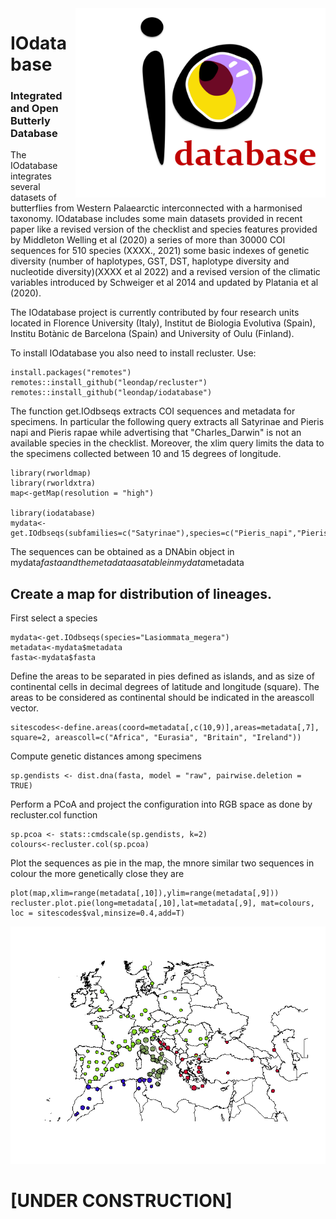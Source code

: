 <img src="https://github.com/leondap/images/blob/main/io_database.jpg?raw=true" width="400" img align="right">

# IOdatabase
### Integrated and Open Butterly Database

The IOdatabase integrates several datasets of butterflies from Western Palaearctic interconnected with a harmonised taxonomy. IOdatabase includes some main datasets provided in recent paper like a revised version of the checklist and species features provided by Middleton Welling et al (2020) a series of more than 30000 COI sequences for 510 species (XXXX., 2021) some basic indexes of genetic diversity (number of haplotypes, GST, DST, haplotype diversity and nucleotide diversity)(XXXX et al 2022) and a revised version of the climatic variables introduced by Schweiger et al 2014 and updated by Platania et al (2020).

The IOdatabase project is currently contributed by four research units located in Florence University (Italy), Institut de Biologia Evolutiva (Spain), Institu Botànic de Barcelona (Spain) and University of Oulu (Finland).


To install IOdatabase you also need to install recluster. Use:
```
install.packages("remotes")
remotes::install_github("leondap/recluster")
remotes::install_github("leondap/iodatabase")
```

The function get.IOdbseqs extracts COI sequences and metadata for specimens. In particular the following query extracts all Satyrinae and Pieris napi and Pieris rapae while advertising that "Charles_Darwin" is not an available species in the checklist. Moreover, the xlim query limits the data to the specimens collected between 10 and 15 degrees of longitude.

```
library(rworldmap)
library(rworldxtra)
map<-getMap(resolution = "high")

library(iodatabase)
mydata<-get.IOdbseqs(subfamilies=c("Satyrinae"),species=c("Pieris_napi","Pieris_rapae","Charles_Darwin"),xlim=c(10,15))
```

The sequences can be obtained as a DNAbin object in mydata$fasta and the metadata as a table in mydata$metadata

## Create a map for distribution of lineages. 
First select a species
```
mydata<-get.IOdbseqs(species="Lasiommata_megera")
metadata<-mydata$metadata
fasta<-mydata$fasta
```
Define the areas to be separated in pies defined as islands, and as size of continental cells in decimal degrees of latitude and longitude (square). The areas to be considered as continental should be indicated in the areascoll vector.
```
sitescodes<-define.areas(coord=metadata[,c(10,9)],areas=metadata[,7], square=2, areascoll=c("Africa", "Eurasia", "Britain", "Ireland"))
```
Compute genetic distances among specimens
```
sp.gendists <- dist.dna(fasta, model = "raw", pairwise.deletion = TRUE)
```
Perform a PCoA and project the configuration into RGB space as done by recluster.col function

```
sp.pcoa <- stats::cmdscale(sp.gendists, k=2)
colours<-recluster.col(sp.pcoa)
```
Plot the sequences as pie in the map, the mnore similar two sequences in colour the more genetically close they are
```
plot(map,xlim=range(metadata[,10]),ylim=range(metadata[,9]))
recluster.plot.pie(long=metadata[,10],lat=metadata[,9], mat=colours, loc = sitescodes$val,minsize=0.4,add=T)
```
![](https://github.com/leondap/images/blob/main/genetic_map.png?raw=true)



# [UNDER CONSTRUCTION]

